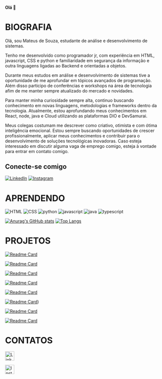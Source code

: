 #### Olá 👋

# BIOGRAFIA

Olá, sou Mateus de Souza, estudante de análise e desenvolvimento de sistemas. 

Tenho me desenvolvido como programador jr, com experiência em HTML, javascript, CSS e python e familiaridade em segurança da informação e outra linguagens ligadas ao Backend e orientadas a objetos. 

Durante meus estudos em análise e desenvolvimento de sistemas tive a oportunidade de me aprofundar em tópicos avançados de programação. Além disso participo de conferências e workshops na área de tecnologia afim de me manter sempre atualizado do mercado e novidades.

Para manter minha curiosidade sempre alta, continuo buscando conhecimento em novas linguagens, metodologias e frameworks dentro da tecnologia. Atualmente, estou aprofundando meus conhecimentos em React, node, java e Cloud utilizando as plataformas DIO e DevSamurai.

Meus colegas costumam me descrever como criativo, otimista e com ótima inteligência emocional. Estou sempre buscando oportunidades de crescer profissionalmente, aplicar meus conhecimentos e contribuir para o desenvolvimento de soluções tecnológicas inovadoras. Caso esteja interessado em discutir alguma vaga de emprego comigo, esteja à vontade para entrar em contato comigo.

## Conecte-se comigo
[![LinkedIn](https://img.shields.io/badge/LinkedIn-000?style=for-the-badge&logo=linkedin&logoColor=0E76A8)](https://www.linkedin.com/in/mateus-souza-870627246/)
[![Instagram](https://img.shields.io/badge/Instagram-000?style=for-the-badge&logo=instagram)](https://www.instagram.com/_matt_souza/)

# APRENDENDO

![HTML](https://img.shields.io/badge/HTML5-E34F26?style=for-the-badge&logo=html5&logoColor=white)
![CSS](https://img.shields.io/badge/CSS3-1572B6?style=for-the-badge&logo=css3&logoColor=white)
![python](https://img.shields.io/badge/Python-FFD43B?style=for-the-badge&logo=python&logoColor=blue)
![javascript](https://img.shields.io/badge/JavaScript-323330?style=for-the-badge&logo=javascript&logoColor=F7DF1E)
![java](https://img.shields.io/badge/Java-ED8B00?style=for-the-badge&logo=openjdk&logoColor=white)
![typescript](https://img.shields.io/badge/TypeScript-007ACC?style=for-the-badge&logo=typescript&logoColor=white)




[![Anurag's GitHub stats](https://github-readme-stats.vercel.app/api?username=matdsouza&theme=dracula)](https://github.com/anuraghazra/github-readme-stats)
[![Top Langs](https://github-readme-stats.vercel.app/api/top-langs/?username=anuraghazra&layout=compact)](https://github.com/anuraghazra/github-readme-stats)

# PROJETOS

[![Readme Card](https://github-readme-stats.vercel.app/api/pin/?username=matdsouza&repo=matdsouza.github.io)](https://github.com/MatDSouza/matdsouza.github.io)

[![Readme Card](https://github-readme-stats.vercel.app/api/pin/?username=matdsouza&repo=nlw-10-copa)](https://github.com/MatDSouza/nlw-10-copa)

[![Readme Card](https://github-readme-stats.vercel.app/api/pin/?username=matdsouza&repo=De-volta-pro-futuro)](https://github.com/MatDSouza/De-volta-pro-futuro)

[![Readme Card](https://github-readme-stats.vercel.app/api/pin/?username=matdsouza&repo=Snapclima)](https://github.com/MatDSouza/Snapclima)

[![Readme Card](https://github-readme-stats.vercel.app/api/pin/?username=matdsouza&repo=To-do-list)](https://github.com/MatDSouza/To-do-list)

[![Readme Card](https://github-readme-stats.vercel.app/api/pin/?username=matdsouza&repo=Ping-Pong)](https://github.com/MatDSouza/Ping-Pong))

[![Readme Card](https://github-readme-stats.vercel.app/api/pin/?username=matdsouza&repo=Listagem-Pokemon)](https://github.com/MatDSouza/Listagem-Pokemon)

[![Readme Card](https://github-readme-stats.vercel.app/api/pin/?username=matdsouza&repo=Gerador-de-senha)](https://github.com/MatDSouza/Gerador-de-senha)

# CONTATOS

[<img src= 'https://img.shields.io/badge/LinkedIn-0077B5?style=for-the-badge&logo=linkedin&logoColor=white' alt='Linkedin' height='30'>](https://www.linkedin.com/in/mateus-souza-870627246/)

[<img src= 'https://img.shields.io/badge/Instagram-E4405F?style=for-the-badge&logo=instagram&logoColor=white' alt='Instagram' height='30'>](https://www.instagram.com/_matt_souza/)
